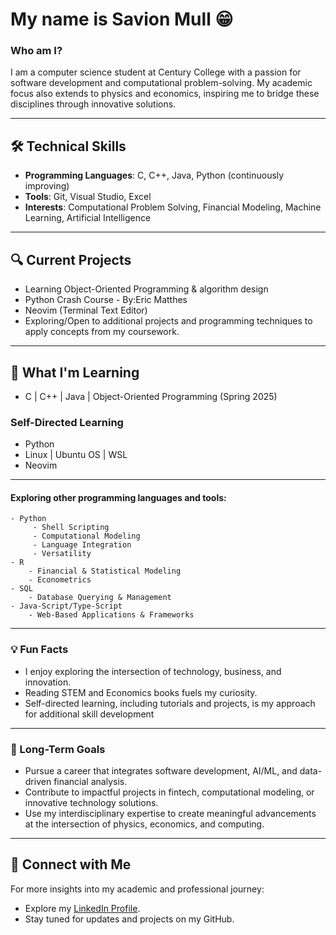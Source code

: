 # My name is **Savion Mull**  😁

### Who am I?  
I am a computer science student at Century College with a passion for software development and computational problem-solving.
My academic focus also extends to physics and economics, inspiring me to bridge these disciplines through innovative solutions.

---

## 🛠️ Technical Skills  
- **Programming Languages**: C, C++, Java, Python (continuously improving)
- **Tools**: Git, Visual Studio, Excel
- **Interests**: Computational Problem Solving, Financial Modeling, Machine Learning, Artificial Intelligence

---

## 🔍 Current Projects   
- Learning Object-Oriented Programming & algorithm design
- Python Crash Course - By:Eric Matthes
- Neovim (Terminal Text Editor)
- Exploring/Open to additional projects and programming techniques to apply concepts from my coursework.

---

## 🌱 What I'm Learning   
- C | C++ | Java | Object-Oriented Programming (Spring 2025)  
### Self-Directed Learning 
- Python
- Linux | Ubuntu OS | WSL 
- Neovim

---

#### Exploring other programming languages and tools:  
    - Python 
         - Shell Scripting
         - Computational Modeling
         - Language Integration
         - Versatility
    - R
        - Financial & Statistical Modeling
        - Econometrics
    - SQL
        - Database Querying & Management 
    - Java-Script/Type-Script
        - Web-Based Applications & Frameworks

---

### 💡 Fun Facts  
- I enjoy exploring the intersection of technology, business, and innovation.
- Reading STEM and Economics books fuels my curiosity.
- Self-directed learning, including tutorials and projects, is my approach for additional skill development
---

### 🎯 Long-Term Goals  
- Pursue a career that integrates software development, AI/ML, and data-driven financial analysis.
- Contribute to impactful projects in fintech, computational modeling, or innovative technology solutions.
- Use my interdisciplinary expertise to create meaningful advancements at the intersection of physics, economics, and computing.

---

## 📢 Connect with Me  
For more insights into my academic and professional journey:  
- Explore my [LinkedIn Profile](https://linkedin.com/in/savion-mull-9a9439324).
- Stay tuned for updates and projects on my GitHub.
